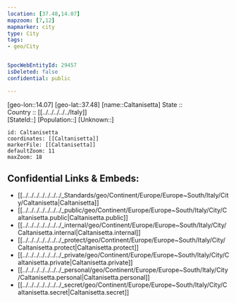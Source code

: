 ```yaml
---
location: [37.48,14.07] 
mapzoom: [7,12] 
mapmarker: city 
type: City
tags:
- geo/City


SpocWebEntityId: 29457
isDeleted: false
confidential: public

---
```

[geo-lon::14.07] 
[geo-lat::37.48] 
[name::Caltanisetta] 
State ::  
Country :: [[../../../../../Italy]]  
[StateId::] 
[Population::] 
[Unknown::] 


```leaflet
id: Caltanisetta
coordinates: [[Caltanisetta]] 
markerFile: [[Caltanisetta]] 
defaultZoom: 11 
maxZoom: 18
```


## Confidential Links & Embeds: 
- [[../../../../../../../_Standards/geo/Continent/Europe/Europe~South/Italy/City/Caltanisetta|Caltanisetta]] 
- [[../../../../../../../_public/geo/Continent/Europe/Europe~South/Italy/City/Caltanisetta.public|Caltanisetta.public]] 
- [[../../../../../../../_internal/geo/Continent/Europe/Europe~South/Italy/City/Caltanisetta.internal|Caltanisetta.internal]] 
- [[../../../../../../../_protect/geo/Continent/Europe/Europe~South/Italy/City/Caltanisetta.protect|Caltanisetta.protect]] 
- [[../../../../../../../_private/geo/Continent/Europe/Europe~South/Italy/City/Caltanisetta.private|Caltanisetta.private]] 
- [[../../../../../../../_personal/geo/Continent/Europe/Europe~South/Italy/City/Caltanisetta.personal|Caltanisetta.personal]] 
- [[../../../../../../../_secret/geo/Continent/Europe/Europe~South/Italy/City/Caltanisetta.secret|Caltanisetta.secret]] 
